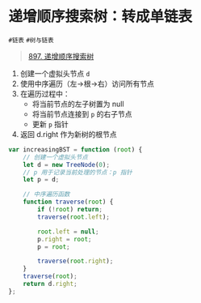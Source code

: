 
# 递增顺序搜索树：转成单链表

`#链表` `#树与链表`

>  [897. 递增顺序搜索树](https://leetcode.cn/problems/increasing-order-search-tree/)


1. 创建一个虚拟头节点 `d`
2. 使用中序遍历（左->根->右）访问所有节点
3. 在遍历过程中：
    - 将当前节点的左子树置为 null
    - 将当前节点连接到 `p` 的右子节点
    - 更新 `p` 指针
4. 返回 d.right 作为新树的根节点

```javascript
var increasingBST = function (root) {
    // 创建一个虚拟头节点
    let d = new TreeNode(0);
    // p 用于记录当前处理的节点：p 指针
    let p = d;

    // 中序遍历函数
    function traverse(root) {
        if (!root) return;
        traverse(root.left);

        root.left = null;
        p.right = root;
        p = root;

        traverse(root.right);
    }
    traverse(root);
    return d.right;
};
```
